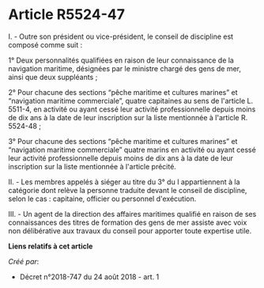 # Article R5524-47

I. - Outre son président ou vice-président, le conseil de discipline est composé comme suit :

1° Deux personnalités qualifiées en raison de leur connaissance de la navigation maritime, désignées par le ministre chargé
des gens de mer, ainsi que deux suppléants ;

2° Pour chacune des sections “pêche maritime et cultures marines” et “navigation maritime commerciale”, quatre capitaines au
sens de l'article L. 5511-4, en activité ou ayant cessé leur activité professionnelle depuis moins de dix ans à la date de
leur inscription sur la liste mentionnée à l'article R. 5524-48 ;

3° Pour chacune des sections “pêche maritime et cultures marines” et “navigation maritime commerciale” quatre marins en
activité ou ayant cessé leur activité professionnelle depuis moins de dix ans à la date de leur inscription sur la liste
mentionnée à l'article précité.

II. - Les membres appelés à siéger au titre du 3° du I appartiennent à la catégorie dont relève la personne traduite devant
le conseil de discipline, selon le cas : capitaine, officier ou personnel d'exécution.

III. - Un agent de la direction des affaires maritimes qualifié en raison de ses connaissances des titres de formation des
gens de mer assiste avec voix non délibérative aux travaux du conseil pour apporter toute expertise utile.

**Liens relatifs à cet article**

_Créé par_:

  - Décret n°2018-747 du 24 août 2018 - art. 1
